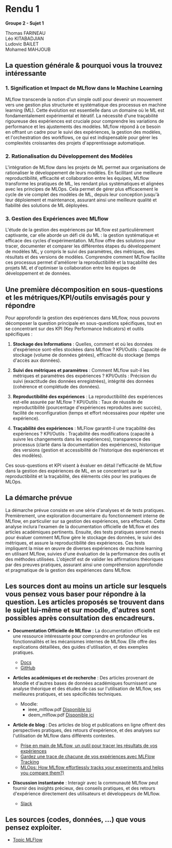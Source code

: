 

# Rendu 1
**Groupe 2 - Sujet 1**

Thomas FARINEAU<br>
Léo KITABADJIAN<br>
Ludovic BAILET<br>
Mohamed MAHJOUB<br>

## La question générale & pourquoi vous la trouvez intéressante

### 1. Signification et Impact de MLflow dans le Machine Learning
MLflow transcende la notion d'un simple outil pour devenir un mouvement vers une gestion plus structurée et systématique des processus en machine learning (ML). Cette évolution est essentielle dans un domaine où le ML est fondamentalement expérimental et itératif. La nécessité d'une traçabilité rigoureuse des expériences est cruciale pour comprendre les variations de performance et les ajustements des modèles. MLflow répond à ce besoin en offrant un cadre pour le suivi des expériences, la gestion des modèles, et l'orchestration des workflows, ce qui est indispensable pour gérer les complexités croissantes des projets d'apprentissage automatique.
### 2. Rationalisation du Développement des Modèles
L'intégration de MLflow dans les projets de ML permet aux organisations de rationaliser le développement de leurs modèles. En facilitant une meilleure reproductibilité, efficacité et collaboration entre les équipes, MLflow transforme les pratiques de ML, les rendant plus systématiques et alignées avec les principes de MLOps. Cela permet de gérer plus efficacement le cycle de vie complet des modèles de ML, depuis leur conception jusqu'à leur déploiement et maintenance, assurant ainsi une meilleure qualité et fiabilité des solutions de ML déployées.
### 3. Gestion des Expériences avec MLflow
L'étude de la gestion des expériences par MLflow est particulièrement captivante, car elle aborde un défi clé du ML : la gestion systématique et efficace des cycles d'expérimentation. MLflow offre des solutions pour tracer, documenter et comparer les différentes étapes du développement de modèles ML, y compris le suivi des paramètres, des métriques, des résultats et des versions de modèles. Comprendre comment MLflow facilite ces processus permet d'améliorer la reproductibilité et la traçabilité des projets ML et d'optimiser la collaboration entre les équipes de développement et de données.

## Une première décomposition en sous-questions et les métriques/KPI/outils **envisagés** pour y répondre


Pour approfondir la gestion des expériences dans MLflow, nous pouvons décomposer la question principale en sous-questions spécifiques, tout en se concentrant sur des KPI (Key Performance Indicators) et outils spécifiques :

1. **Stockage des Informations** : Quelles, comment et où les données d'expérience sont-elles stockées dans MLflow ?
KPI/Outils : Capacité de stockage (volume de données gérées), efficacité du stockage (temps d'accès aux données).

2. **Suivi des métriques et paramètres** : Comment MLflow suit-il les métriques et paramètres des expériences ?
KPI/Outils : Précision du suivi (exactitude des données enregistrées), intégrité des données (cohérence et complétude des données).

3. **Reproductibilité des expériences** : La reproductibilité des expériences est-elle assurée par MLflow ?
KPI/Outils : Taux de réussite de reproductibilité (pourcentage d'expériences reproduites avec succès), facilité de reconfiguration (temps et effort nécessaires pour répéter une expérience).

4. **Traçabilité des expériences** : MLFlow garantit-il une traçabilité des expériences ?
KPI/Outils : Traçabilité des modifications (capacité à suivre les changements dans les expériences), transparence des processus (clarté dans la documentation des expériences), historique des versions (gestion et accessibilité de l'historique des expériences et des modèles).

Ces sous-questions et KPI visent à évaluer en détail l'efficacité de MLflow dans la gestion des expériences de ML, en se concentrant sur la reproductibilité et la traçabilité, des éléments clés pour les pratiques de MLOps.
## La démarche prévue
La démarche prévue consiste en une série d'analyses et de tests pratiques. Premièrement, une exploration documentaire du fonctionnement interne de MLflow, en particulier sur sa gestion des expériences, sera effectuée. Cette analyse inclura l'examen de la documentation officielle de MLflow et des articles académiques pertinents. Ensuite, des tests pratiques seront menés pour évaluer comment MLflow gère le stockage des données, le suivi des métriques, et assure la reproductibilité des expériences. Ces tests impliquent la mise en œuvre de diverses expériences de machine learning en utilisant MLflow, suivies d'une évaluation de la performance des outils et des méthodes utilisées. L'objectif est de valider les affirmations théoriques par des preuves pratiques, assurant ainsi une compréhension approfondie et pragmatique de la gestion des expériences dans MLflow.

## Les sources dont au moins un article sur lesquels vous pensez vous baser pour répondre à la question. Les articles proposés se trouvent dans le sujet lui-même et sur moodle, d'autres sont possibles après consultation des encadreurs.

- **Documentation Officielle de MLflow** :  La documentation officielle est une ressource intéressante pour comprendre en profondeur les fonctionnalités et les mécanismes internes de MLflow. Elle offre des explications détaillées, des guides d'utilisation, et des exemples pratiques.
  - [Docs](https://mlflow.org/docs/latest/index.html)
  - [GitHub](https://github.com/mlflow/mlflow)

- **Articles académiques et de recherche** : Des articles provenant de Moodle et d'autres bases de données académiques fournissent une analyse théorique et des études de cas sur l'utilisation de MLflow, ses meilleures pratiques, et ses spécificités techniques.
  - Moodle:
	  - ieee_mlflow.pdf [Disponible Ici](https://people.eecs.berkeley.edu/~matei/papers/2018/ieee_mlflow.pdf)
	  - deem_mlflow.pdf [Disponible ici](https://people.eecs.berkeley.edu/~matei/papers/2020/deem_mlflow.pdf)

- **Article de blog** : Des articles de blog et publications en ligne offrent des perspectives pratiques, des retours d'expérience, et des analyses sur l'utilisation de MLflow dans différents contextes.
	- [Prise en main de MLflow, un outil pour tracer les résultats de vos expériences](https://blog.octo.com/prise-en-main-de-mlflow-un-outil-pour-tracer-les-resultats-de-vos-experiences)
	- [Gardez une trace de chacune de vos expériences avec MLFlow Tracking](https://www.kernix.com/article/gardez-une-trace-de-chacune-de-vos-experiences-avec-mlflow-tracking/)
	- [MLOps: How MLflow effortlessly tracks your experiments and helps you compare them?)](https://medium.com/hub-by-littlebigcode/mlops-how-mlflow-effortlessly-tracks-your-experiments-and-helps-you-compare-them-11da9be1fdb7)

- **Discussion instantanée** : Interagir avec la communauté MLflow peut fournir des insights précieux, des conseils pratiques, et des retours d'expérience directement des utilisateurs et développeurs de MLflow.
	- [Slack](https://go.mlflow.org/slack)

## Les sources (codes, données, ...) que vous pensez exploiter.
- [Topic MLFlow](https://github.com/topics/mlflow-projects)
